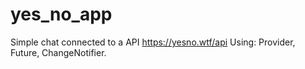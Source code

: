 # yes_no_app

Simple chat connected to a API https://yesno.wtf/api 
Using: Provider, Future, ChangeNotifier.
